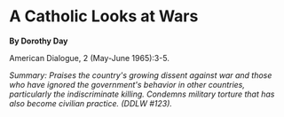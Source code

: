 A Catholic Looks at Wars
========================

**By Dorothy Day**

American Dialogue, 2 (May-June 1965):3-5.

*Summary: Praises the country's growing dissent against war and those
who have ignored the government's behavior in other countries,
particularly the indiscriminate killing. Condemns military torture that
has also become civilian practice. (DDLW \#123).*


